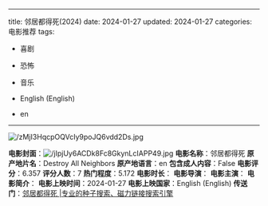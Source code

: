 
---
title: 邻居都得死(2024)
date: 2024-01-27
updated: 2024-01-27
categories: 电影推荐
tags:

- 喜剧
- 恐怖
- 音乐

- English (English)
- en
---

<img src="https://image.tmdb.org/t/p/original/zMjI3HqcpOQVcIy9poJQ6vdd2Ds.jpg" alt="/zMjI3HqcpOQVcIy9poJQ6vdd2Ds.jpg" title="/zMjI3HqcpOQVcIy9poJQ6vdd2Ds.jpg">

**电影封面**：<img src="https://image.tmdb.org/t/p/w200/jIpjUy6ACDk8Fc8GkynLcIAPP49.jpg" alt="/jIpjUy6ACDk8Fc8GkynLcIAPP49.jpg" title="/jIpjUy6ACDk8Fc8GkynLcIAPP49.jpg">
**电影名称**：邻居都得死
**原产地片名**：Destroy All Neighbors
**原产地语言**：en
**包含成人内容**：False
**电影评分**：6.357
**评分人数**：7
**热门程度**：5.172
**电影时长**：
**电影导演**：
**电影主演**：
**电影简介**：
**电影上映时间**：2024-01-27
**电影上映国家**：English (English)
**传送门**：[邻居都得死 |专业的种子搜索、磁力链接搜索引擎](https://movie.amd794.com:2083/?search=Destroy%20All%20Neighbors&ordering=&mode=match_phrase&page_size=10&page=1)

